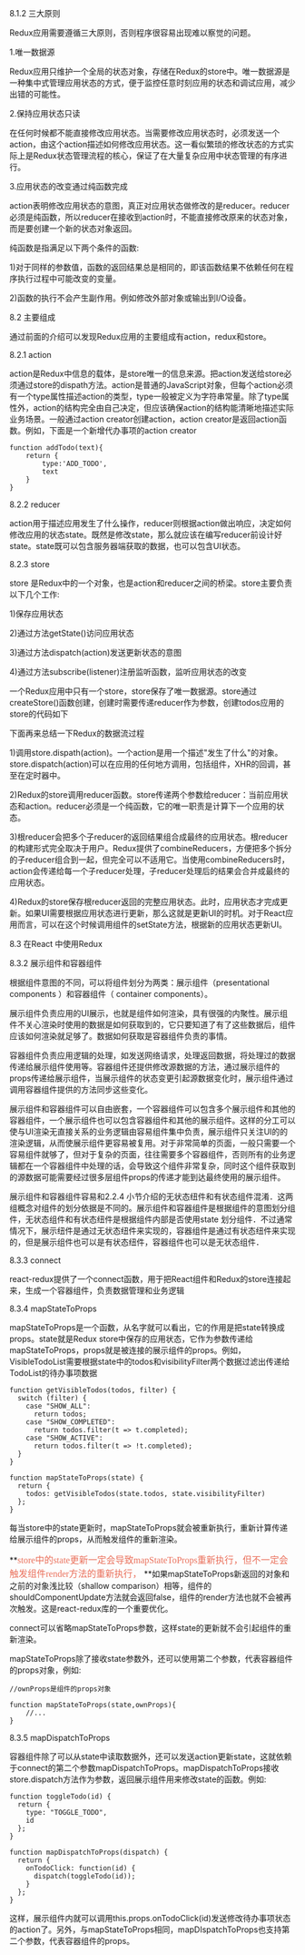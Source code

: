 8.1.2 三大原则

Redux应用需要遵循三大原则，否则程序很容易出现难以察觉的问题。

1.唯一数据源

Redux应用只维护一个全局的状态对象，存储在Redux的store中。唯一数据源是一种集中式管理应用状态的方式，便于监控任意时刻应用的状态和调试应用，减少出错的可能性。

2.保持应用状态只读

在任何时候都不能直接修改应用状态。当需要修改应用状态时，必须发送一个action，由这个action描述如何修改应用状态。这一看似繁琐的修改状态的方式实际上是Redux状态管理流程的核心，保证了在大量复杂应用中状态管理的有序进行。

3.应用状态的改变通过纯函数完成

action表明修改应用状态的意图，真正对应用状态做修改的是reducer。reducer必须是纯函数，所以reducer在接收到action时，不能直接修改原来的状态对象，而是要创建一个新的状态对象返回。

纯函数是指满足以下两个条件的函数:

1)对于同样的参数值，函数的返回结果总是相同的，即该函数结果不依赖任何在程序执行过程中可能改变的变量。

2)函数的执行不会产生副作用。例如修改外部对象或输出到I/O设备。

8.2 主要组成

通过前面的介绍可以发现Redux应用的主要组成有action，redux和store。

8.2.1 action

action是Redux中信息的载体，是store唯一的信息来源。把action发送给store必须通过store的dispath方法。action是普通的JavaScript对象，但每个action必须有一个type属性描述action的类型，type一般被定义为字符串常量。除了type属性外，action的结构完全由自己决定，但应该确保action的结构能清晰地描述实际业务场景。一般通过action creator创建action，action creator是返回action函数。例如，下面是一个新增代办事项的action creator

	function addTodo(text){
	    return {
	        type:'ADD_TODO',
	        text
	    }
	}

8.2.2 reducer

action用于描述应用发生了什么操作，reducer则根据action做出响应，决定如何修改应用的状态state。既然是修改state，那么就应该在编写reducer前设计好state。state既可以包含服务器端获取的数据，也可以包含UI状态。

8.2.3 store

store 是Redux中的一个对象，也是action和reducer之间的桥梁。store主要负责以下几个工作:

1)保存应用状态

2)通过方法getState()访问应用状态

3)通过方法dispatch(action)发送更新状态的意图

4)通过方法subscribe(listener)注册监听函数，监听应用状态的改变

一个Redux应用中只有一个store，store保存了唯一数据源。store通过createStore()函数创建，创建时需要传递reducer作为参数，创建todos应用的store的代码如下

下面再来总结一下Redux的数据流过程

1)调用store.dispath(action)。一个action是用一个描述"发生了什么"的对象。store.dispatch(action)可以在应用的任何地方调用，包括组件，XHR的回调，甚至在定时器中。

2)Redux的store调用reducer函数。store传递两个参数给reducer：当前应用状态和action。reducer必须是一个纯函数，它的唯一职责是计算下一个应用的状态。

3)根reducer会把多个子reducer的返回结果组合成最终的应用状态。根reducer的构建形式完全取决于用户。Redux提供了combineReducers，方便把多个拆分的子reducer组合到一起，但完全可以不适用它。当使用combineReducers时，action会传递给每一个子reducer处理，子reducer处理后的结果会合并成最终的应用状态。

4)Redux的store保存根reducer返回的完整应用状态。此时，应用状态才完成更新。如果UI需要根据应用状态进行更新，那么这就是更新UI的时机。对于React应用而言，可以在这个时候调用组件的setState方法，根据新的应用状态更新UI。

8.3 在React 中使用Redux

8.3.2 展示组件和容器组件

根据组件意图的不同，可以将组件划分为两类：展示组件（presentational components ）和容器组件（ container components）。

展示组件负责应用的UI展示，也就是组件如何渲染，具有很强的内聚性。展示组件不关心渲染时使用的数据是如何获取到的，它只要知道了有了这些数据后，组件应该如何渲染就足够了。数据如何获取是容器组件负责的事情。

容器组件负责应用逻辑的处理，如发送网络请求，处理返回数据，将处理过的数据传递给展示组件使用等。容器组件还提供修改源数据的方法，通过展示组件的props传递给展示组件，当展示组件的状态变更引起源数据变化时，展示组件通过调用容器组件提供的方法同步这些变化。

展示组件和容器组件可以自由嵌套，一个容器组件可以包含多个展示组件和其他的容器组件，一个展示组件也可以包含容器组件和其他的展示组件。这样的分工可以使与UI渲染无直接关系的业务逻辑由容易组件集中负责，展示组件只关注UI的的渲染逻辑，从而使展示组件更容易被复用。对于非常简单的页面，一般只需要一个容易组件就够了，但对于复杂的页面，往往需要多个容器组件，否则所有的业务逻辑都在一个容器组件中处理的话，会导致这个组件非常复杂，同时这个组件获取到的源数据可能需要经过很多层组件props的传递才能到达最终使用的展示组件。

展示组件和容器组件容易和2.2.4 小节介绍的无状态纽件和有状态组件混淆．这两组概念对组件的划分依据是不同的。展示组件和容器组件是根据组件的意图划分组件，无状态组件和有状态纽件是根据组件内部是否使用state 划分组件．不过通常情况下，展示纽件是通过无状态纽件来实现的，容器组件是通过有状态纽件来实现的，但是展示组件也可以是有状态纽件，容器组件也可以是无状态组件．

8.3.3 connect

react-redux提供了一个connect函数，用于把React组件和Redux的store连接起来，生成一个容器组件，负责数据管理和业务逻辑

8.3.4 mapStateToProps

mapStateToProps是一个函数，从名字就可以看出，它的作用是把state转换成props。state就是Redux store中保存的应用状态，它作为参数传递给mapStateToProps，props就是被连接的展示组件的props。例如，VisibleTodoList需要根据state中的todos和visibilityFilter两个数据过滤出传递给TodoList的待办事项数据

	function getVisibleTodos(todos, filter) {
	  switch (filter) {
	    case "SHOW_ALL":
	      return todos;
	    case "SHOW_COMPLETED":
	      return todos.filter(t => t.completed);
	    case "SHOW_ACTIVE":
	      return todos.filter(t => !t.completed);
	  }
	}
	
	function mapStateToProps(state) {
	  return {
	    todos: getVisibleTodos(state.todos, state.visibilityFilter)
	  };
	}

每当store中的state更新时，mapStateToProps就会被重新执行，重新计算传递给展示组件的props，从而触发组件的重新渲染。



**<font color="#ea6f5a" size=3 face="微软雅黑">store中的state更新一定会导致mapStateToProps重新执行，但不一定会触发组件render方法的重新执行，                                                                                          </font>**如果mapStateToProps新返回的对象和之前的对象浅比较（shallow comparison）相等，组件的shouldComponentUpdate方法就会返回false，组件的render方法也就不会被再次触发。这是react-redux库的一个重要优化。

connect可以省略mapStateToProps参数，这样state的更新就不会引起组件的重新渲染。

mapStateToProps除了接收state参数外，还可以使用第二个参数，代表容器组件的props对象，例如:

	//ownProps是组件的props对象
	
	function mapStateToProps(state,ownProps){
	    //...
	}

8.3.5 mapDispatchToProps

容器组件除了可以从state中读取数据外，还可以发送action更新state，这就依赖于connect的第二个参数mapDispatchToProps。mapDispatchToProps接收store.dispatch方法作为参数，返回展示组件用来修改state的函数。例如:

	function toggleTodo(id) {
	  return {
	    type: "TOGGLE_TODO",
	    id
	  };
	}
	
	function mapDispatchToProps(dispatch) {
	  return {
	    onTodoClick: function(id) {
	      dispatch(toggleTodo(id));
	    }
	  };
	}

这样，展示组件内就可以调用this.props.onTodoClick(id)发送修改待办事项状态的action了。另外，与mapStateToProps相同，mapDIspatchToProps也支持第二个参数，代表容器组件的props。